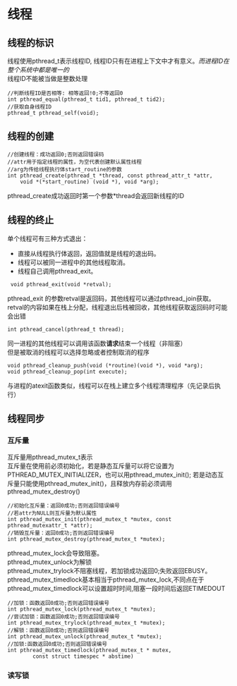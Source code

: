 # 线程
## 线程的标识
线程使用pthread_t表示线程ID, 线程ID只有在进程上下文中才有意义。_而进程ID在整个系统中都是唯一的_</br>
线程ID不能被当做是整数处理
```
//判断线程ID是否相等: 相等返回!0;不等返回0
int pthread_equal(pthread_t tid1, pthread_t tid2);
//获取自身线程ID
pthread_t pthread_self(void);
```

## 线程的创建
```
//创建线程：成功返回0;否则返回错误码
//attr用于指定线程的属性，为空代表创建默认属性线程
//arg为传给线程执行体start_routine的参数
int pthread_create(pthread_t *thread, const pthread_attr_t *attr,
	void *(*start_routine) (void *), void *arg);
```
pthread_create成功返回时第一个参数*thread会返回新线程的ID

## 线程的终止
单个线程可有三种方式退出：
* 直接从线程执行体返回，返回值就是线程的退出码。
* 线程可以被同一进程中的其他线程取消。
* 线程自己调用pthread_exit。

```
 void pthread_exit(void *retval);
```
pthread_exit 的参数retval是返回码，其他线程可以通过pthread_join获取。</br>
retval的内容如果在栈上分配，线程退出后栈被回收，其他线程获取返回码时可能会出错

```
int pthread_cancel(pthread_t thread);
```
同一进程的其他线程可以调用该函数**请求**结束一个线程（非阻塞）</br>
但是被取消的线程可以选择忽略或者控制取消的程序

```
void pthread_cleanup_push(void (*routine)(void *), void *arg);
void pthread_cleanup_pop(int execute);
```
与进程的atexit函数类似，线程可以在栈上建立多个线程清理程序（先记录后执行）

## 线程同步
### 互斥量
互斥量用pthread_mutex_t表示</br>
互斥量在使用前必须初始化，若是静态互斥量可以将它设置为PTHREAD_MUTEX_INITIALIZER，也可以用pthread_mutex_init(); 若是动态互斥量只能使用pthread_mutex_init()，且释放内存前必须调用pthread_mutex_destroy()
```
//初始化互斥量：返回0成功;否则返回错误编号
//若attr为NULL则互斥量为默认属性
int pthread_mutex_init(pthread_mutex_t *mutex, const pthread_mutexattr_t *attr);
//销毁互斥量：返回0成功;否则返回错误编号
int pthread_mutex_destroy(pthread_mutex_t *mutex);
```
pthread_mutex_lock会导致阻塞。</br>pthread_mutex_unlock为解锁</br>
pthread_mutex_trylock不阻塞线程，若加锁成功返回0;失败返回EBUSY。</br>
pthread_mutex_timedlock基本相当于pthread_mutex_lock,不同点在于pthread_mutex_timedlock可以设置超时时间,阻塞一段时间后返回ETIMEDOUT
```
//加锁：函数返回0成功;否则返回错误编号
int pthread_mutex_lock(pthread_mutex_t *mutex);
//尝试加锁：函数返回0成功;否则返回错误编号
int pthread_mutex_trylock(pthread_mutex_t *mutex);
//解锁：函数返回0成功;否则返回错误编号
int pthread_mutex_unlock(pthread_mutex_t *mutex);
//加锁:函数返回0成功;否则返回错误编号
int pthread_mutex_timedlock(pthread_mutex_t * mutex,
		const struct timespec * abstime)
```

### 读写锁